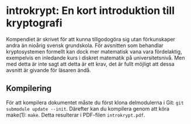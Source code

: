 introkrypt: En kort introduktion till kryptografi
===============================================================================

Kompendiet är skrivet för att kunna tillgodogöra sig utan förkunskaper andra än 
nioårig svensk grundskola.  För avsnitten som behandlar kryptosystemen formellt 
kan dock mer matematisk vana vara fördelaktig, exempelvis en inledande kurs 
i diskret matematik på universitetsnivå.  Men med detta är inte sagt att detta 
är ett krav, det är fullt möjligt att dessa avsnitt är givande för läsaren 
ändå.

Kompilering
-------------------------------------------------------------------------------

För att kompilera dokumentet måste du först klona delmodulerna i Git:
`git submodule update --init`.
Därefter kan du kompilera genom att köra make(1):
`make`.
Detta resulterar i PDF-filen `introkrypt.pdf`.
